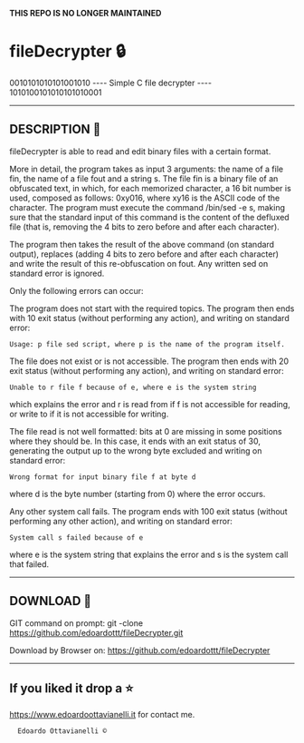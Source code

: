 **THIS REPO IS NO LONGER MAINTAINED**

# fileDecrypter :lock:
0010101010101001010 ---- Simple C file decrypter ---- 1010100101010101010001

---------------------------------------------
DESCRIPTION :mega:
---------------------------------------------
fileDecrypter is able to read and edit binary files with a certain format.

More in detail, the program takes as input 3 arguments: the name of a file fin, the name of a file fout and a string s.
The file fin is a binary file of an obfuscated text, in which, for each memorized character, a 16 bit number is used, composed as follows: 0xy016, where xy16 is the ASCII code of the character.
The program must execute the command /bin/sed -e s, making sure that the standard input of this command is the content of the defluxed file (that is, removing the 4 bits to zero before and after each character).

The program then takes the result of the above command (on standard output), replaces (adding 4 bits to zero before and after each character) and write the result of this re-obfuscation on fout. Any written sed on standard error is ignored.

Only the following errors can occur:

The program does not start with the required topics. 
The program then ends with 10 exit status (without performing any action), and writing on standard error:

    Usage: p file sed script, where p is the name of the program itself.
    
The file does not exist or is not accessible. 
The program then ends with 20 exit status (without performing any action), and writing on standard error:

    Unable to r file f because of e, where e is the system string
    
which explains the error and r is read from if f is not accessible for reading, or write to if it is not accessible for writing.

The file read is not well formatted: bits at 0 are missing in some positions where they should be.
In this case, it ends with an exit status of 30, generating the output up to the wrong byte excluded and writing on standard error:

    Wrong format for input binary file f at byte d
    
where d is the byte number (starting from 0) where the error occurs.

Any other system call fails. The program ends with 100 exit status (without performing any other action), and writing on standard error:

    System call s failed because of e
    
where e is the system string that explains the error and s is the system call that failed.

-------------------------------------------------
DOWNLOAD 📡
-------------------------------------------------

GIT command on prompt: git -clone https://github.com/edoardottt/fileDecrypter.git

Download by Browser on: https://github.com/edoardottt/fileDecrypter

--------------------------
If you liked it drop a :star:
--------------------------

https://www.edoardoottavianelli.it for contact me.


      Edoardo Ottavianelli ©

